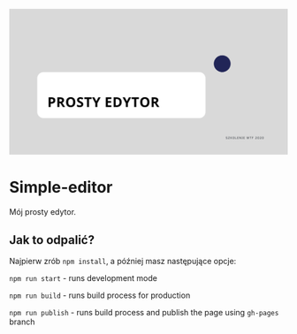 ![cover](./GH/gh.png)

# Simple-editor

Mój prosty edytor.

## Jak to odpalić?
Najpierw zrób `npm install`, a później masz następujące opcje:

`npm run start` - runs development mode

`npm run build` - runs build process for production

`npm run publish` - runs build process and publish the page using `gh-pages` branch

